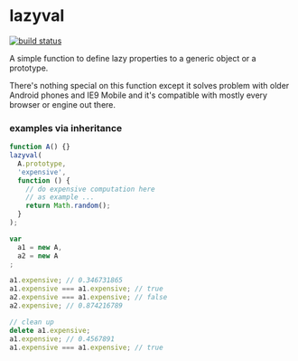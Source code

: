 lazyval
=======

[![build status](https://secure.travis-ci.org/WebReflection/lazyval.png)](http://travis-ci.org/WebReflection/lazyval)

A simple function to define lazy properties to a generic object or a prototype.

There's nothing special on this function except it solves problem with older Android phones and IE9 Mobile and it's compatible with mostly every browser or engine out there.

### examples via inheritance

```js
function A() {}
lazyval(
  A.prototype,
  'expensive',
  function () {
    // do expensive computation here
    // as example ...
    return Math.random();
  }
);

var
  a1 = new A,
  a2 = new A
;

a1.expensive; // 0.346731865
a1.expensive === a1.expensive; // true
a2.expensive === a1.expensive; // false
a2.expensive; // 0.874216789

// clean up
delete a1.expensive;
a1.expensive; // 0.4567891
a1.expensive === a1.expensive; // true
```